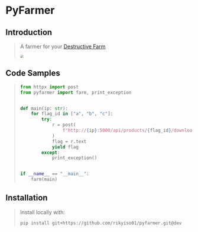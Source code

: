 # PyFarmer

## Introduction

> A farmer for your [Destructive Farm](https://github.com/DestructiveVoice/DestructiveFarm)
>
> <img src="https://i.kym-cdn.com/entries/icons/original/000/028/021/work.jpg" style="zoom: 50%;" />

## Code Samples

> ```python
> from httpx import post
> from pyfarmer import farm, print_exception
>
>
> def main(ip: str):
>     for flag_id in ["a", "b", "c"]:
>         try:
>             r = post(
>                 f"http://{ip}:5000/api/products/{flag_id}/download?a=/api/register"
>             )
>             flag = r.text
>             yield flag
>         except:
>             print_exception()
>
>
> if __name__ == "__main__":
>     farm(main)
> ```

## Installation

> Install locally with:
>
> ```bash
> pip install git+https://github.com/rikyiso01/pyfarmer.git@dev
> ```
